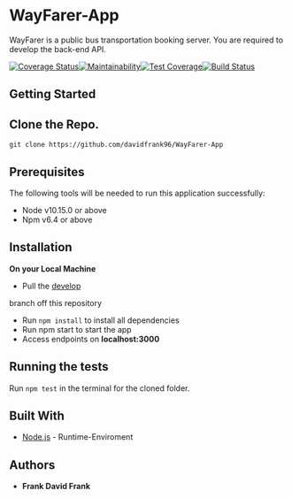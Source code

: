 # WayFarer-App
WayFarer is a public bus transportation booking server. You are required to develop the back-end API.

[![Coverage Status](https://coveralls.io/repos/github/davidfrank96/WayFarer-App/badge.svg?branch=develop)](https://coveralls.io/github/davidfrank96/WayFarer-App?branch=develop)[![Maintainability](https://api.codeclimate.com/v1/badges/7bafdc9abf56c6233570/maintainability)](https://codeclimate.com/github/davidfrank96/WayFarer-App/maintainability)[![Test Coverage](https://api.codeclimate.com/v1/badges/7bafdc9abf56c6233570/test_coverage)](https://codeclimate.com/github/davidfrank96/WayFarer-App/test_coverage)[![Build Status](https://travis-ci.com/davidfrank96/WayFarer-App.svg?branch=develop)](https://travis-ci.com/davidfrank96/WayFarer-App)

## Getting Started
Clone the Repo.
-------------
`git clone https://github.com/davidfrank96/WayFarer-App`
## Prerequisites
The following tools will be needed to run this application successfully:
* Node v10.15.0 or above
* Npm v6.4 or above

## Installation
**On your Local Machine**
- Pull the [develop](https://github.com/davidfrank96/WayFarer-App) 

branch off this repository
- Run `npm install` to install all dependencies
- Run npm start to start the app
- Access endpoints on **localhost:3000**
## Running the tests
Run `npm test` in the terminal for the cloned folder.
## Built With
* [Node.js](http://www.nodejs.org/) - Runtime-Enviroment
## Authors
* **Frank David Frank**
